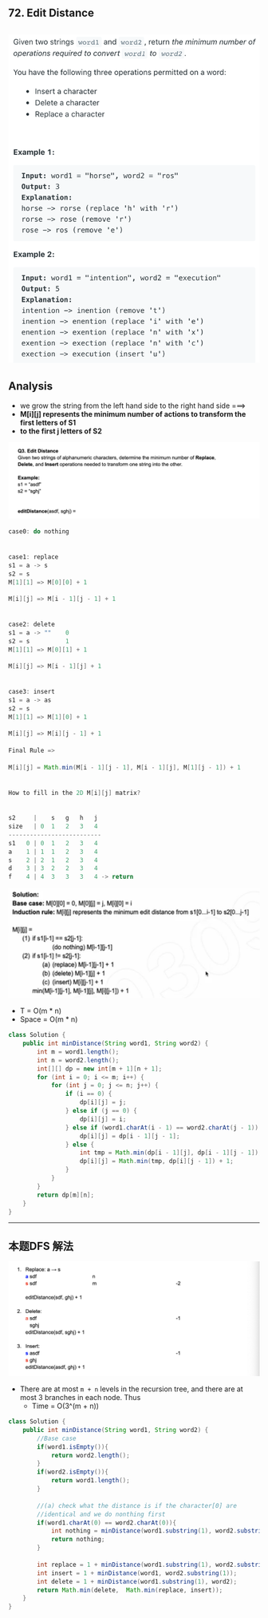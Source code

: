 ## 72. Edit Distance

![](img/2021-08-18-00-53-05.png)
---


## Analysis



- we grow the string from the left hand side to the right hand side ===>
- **M[i][j] represents the minimum number of actions to transform the first letters of S1**
- **to the first j letters of S2**


![](img/2020-06-09-04-27-57.png)

```java
case0: do nothing 


case1: replace
s1 = a -> s
s2 = s
M[1][1] => M[0][0] + 1

M[i][j] => M[i - 1][j - 1] + 1


case2: delete
s1 = a -> ""    0
s2 = s          1
M[1][1] => M[0][1] + 1

M[i][j] => M[i - 1][j] + 1


case3: insert
s1 = a -> as    
s2 = s          
M[1][1] => M[1][0] + 1

M[i][j] => M[i][j - 1] + 1

Final Rule =>

M[i][j] = Math.min(M[i - 1][j - 1], M[i - 1][j], M[1][j - 1]) + 1


How to fill in the 2D M[i][j] matrix?


s2     |    s   g   h   j
size   | 0  1   2   3   4
--------------------------
s1   0 | 0  1   2   3   4
a    1 | 1  1   2   3   4
s    2 | 2  1   2   3   4
d    3 | 3  2   2   3   4
f    4 | 4  3   3   3   4 -> return
```

![](img/2021-08-18-09-27-43.png)


- T = O(m * n)
- Space = O(m * n)


```java
class Solution {
    public int minDistance(String word1, String word2) {
        int m = word1.length();
        int n = word2.length();
        int[][] dp = new int[m + 1][n + 1];
        for (int i = 0; i <= m; i++) {
            for (int j = 0; j <= n; j++) {
                if (i == 0) {
                    dp[i][j] = j;
                } else if (j == 0) {
                    dp[i][j] = i;
                } else if (word1.charAt(i - 1) == word2.charAt(j - 1)) {
                    dp[i][j] = dp[i - 1][j - 1];
                } else {
                    int tmp = Math.min(dp[i - 1][j], dp[i - 1][j - 1]);
                    dp[i][j] = Math.min(tmp, dp[i][j - 1]) + 1;
                }
            }
        }
        return dp[m][n];
    }
}
```





---


## 本题DFS 解法

![](img/2020-06-09-04-28-15.png)

- There are at most `m + n` levels in the recursion tree, and there are at most 3 branches
  in each node. Thus
  - Time = O(3^(m + n))

```java
class Solution {
    public int minDistance(String word1, String word2) {
        //Base case
        if(word1.isEmpty()){
            return word2.length();
        }
        if(word2.isEmpty()){
            return word1.length();
        }
        
        //(a) check what the distance is if the character[0] are
        //identical and we do nonthing first
        if(word1.charAt(0) == word2.charAt(0)){
            int nothing = minDistance(word1.substring(1), word2.substring(1));
            return nothing;
        }
        
        int replace = 1 + minDistance(word1.substring(1), word2.substring(1));
        int insert = 1 + minDistance(word1, word2.substring(1));
        int delete = 1 + minDistance(word1.substring(1), word2);
        return Math.min(delete,  Math.min(replace, insert));
    }
}
```